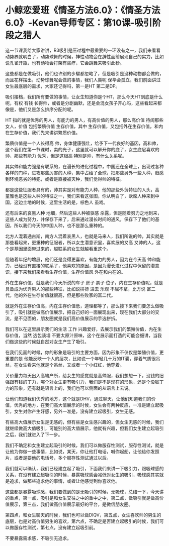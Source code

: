 # 小鲸恋爱班《情圣方法6.0》：《情圣方法6.0》-Kevan导师专区：第10课-吸引阶段之猎人

这一节课我给大家讲讲，R3吸引是压过程中最重要的一环没有之一，我们来看看动势界就明白了，动势球舞的时候，神性动物会在辞性面前展现自己的实力，比如说孔雀开瓶，也有动物会打架有些疗，它会跳舞来吸引此秒。

这些都是在做吸引，他们也许别的步驟都忽略了，但是吸引是没种动物都会做的，而且花样摆出，动势球舞呢会做的事情，我们人类呢 保华会孤立，我们前面讲过女生最底层的需求，大家还记得吗，第一是HT 第二是DP。

吸引接档，我们所有要做的事情，让女生知道你是个HT，那么今天HT到底是什么呢，有权 有钱 长得帅，或者是分剧幽默，还是会混女孩子开心吗，这些看起来都像是，他们又是怎么排序分配的呢。

HT 指的就是优秀的男人，有能力的男人，有高价值的男人，那么高价值 待阔那些女人，价值 包括繁质价值 生存价值，其中 生存价值，又包括外在生存价值，和内在生存价值，我们先来讲讲繁质价值。

繁质价值是一个人长得高 帅，身体健康强壮，给予下一代良好的基因，高和帅，这个我们在第一节课时，卖的光子，这里就可以解开你的底了，女生底层喜欢的帅，那些有能力 优秀，但是这根高 特别是帅，有什么关系呢。

其实帅和能力强是有联系的，在漫长的进化过程中，中国还在全球上，出现过各种各样的门种，进攻那些厉害的人种，集中占给了全球，把那些另外一些人种，趋感到环境恶劣的特犯，或者是直接被灭种，我们觉得帅的特征。

都是这些征服者具有的，帅其实是对有能力人种，他的那些外贸特征的人头，高 童雅也是这些人种的特征之一，我们来看这张图，你从明白了，欧席人种来到中国，这边土地的时候，这里生活的是，棕色人 虽戏。

还有后来的哀黑人种 地细，然后这些人种被驱感 杀露，但是随着努力之地到来，这些人成为努力，并保存下来了，后来通过漫长时间的通风，保存下了他们的基因，所以我们今天的中国人种，也不是那么重种的。

北方人混着通古斯，南方人混着哀黑人，也就是马来人，我们所说的帅，其实就是那些看起来，更重种的征服者，所以女生潜意识里，喜欢展的又高 又帅的人，这个是基因里面带过来的，越联系的女生就越看重这个。

但随着年纪的增展，他们还是变得更喜欢，有能力的男人，因为在今天高 帅和能力，已经没有直接的联系了，他喜欢的原因，是因为漫长进化过程中保留的潜意识，接下来我们来看看生存价值，生存价值风 外在和内在的。

外在生存价值，就是我们今天所说的车子 房子 票子 位子，内在生存价值呢，就是具备成为优秀男人的那些特征，比如说拼搏 进去 乐观 不屈不拿，比方说 富二代，他的外在生存价值就很高，但是那些败家的富二代。

就是外在生存价值高，内在生存价值低，道理都等了，那么接下来我们要怎么做吸引了，吸引就是做高价值展示，把自己好的一面展现出来，现在我们大部分的交流，是不见面的，朋友圈就是我们高价值展示的手选拼拆。

我们可以在这里展示我们的生活 工作 兴趣爱好，去展示我们的繁殖价值，内在生存价值，当然 选包装墙 不要太原汁原味，这个在展示面打造的可能会细讲，当我们做这些的时候就自然对女生产生了吸引。

在我们见面的时候，你的形象是吸引的主要方面，因为形象不仅仅是繁殖价值，更重要的是 他能反映一个人的层次，比如说一个年轻几十万的IT囊，穿着气质很吊丝，在女生看来他就是个吊丝，又或者一个小红红，他穿着。

关价量力每天出入高端产所，给女生的感觉就是高帅服，我们想想一下，没钱的旧强跟有钱的丁力，哪个对女生更有吸引力，我们是不是现在的形象，还是个没钱丁力的形象，还有就是语言上的，我们也可以侧面的从语言上去说。

让他们知道我们优秀的地方，这个就是DHV，通过聊天，让他们知道我们的价值，优秀的地方，在我们高大值展示的时候，女生会有两种反应，一准是建立起吸引，女生对你产生好感，另外一准是，没有建立起吸引，女生无感。

有些高大值展示女生是无感的，但有些是女生感兴趣的，但女生无感的时候，我们就继续做高大值吸引，可能别的高大值展示，他就有兴趣，但我们女生建立起吸引之后，我们就进入了下一步。

我们不确定和女生建立起吸引的时候，我们可以做服存性测试，服存性测试，就是让他为你做一些事情，比如说，某天，你让他打电话，喊你起船，让他给你发照片，或者是要他的电话号，多个服存性测试通过以后。

我们就可以确认，我们已经建立起了吸引，下面我们来讲一下吸引力，跟吸球感的关系，在没有建立起吸引的时候，暴露吸球感会减低对女生的吸引，吸球感其实就是追求，做那些追求他的事情，或者让他感觉到你喜欢他。

这些都是暴露吸球感，我们要做到的是无吸引的时候，无吸球，总结一下，今天讲的重点，第一点，吸引是和女生交往之中的重中之中，第二点，做吸引就是做高价值展示，第三点，我们做高价值展示最好的平台，是微信朋友圈。

第四点，和女生聊天的时候，我们也可以做DIQV，第五点，女生喜欢帅的男生的底层，也是对高价值男生的喜欢，第六点，不确定是否建立起吸引的时候，我们可以做服存性测试，第七点，没有建立起吸引前。

不要暴露需求感，不吸引无追求。
